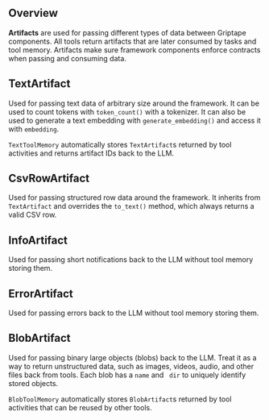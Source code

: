 ## Overview

**Artifacts** are used for passing different types of data between Griptape components. All tools return artifacts that are later consumed by tasks and tool memory. Artifacts make sure framework components enforce contracts when passing and consuming data.

## TextArtifact

Used for passing text data of arbitrary size around the framework. It can be used to count tokens with `token_count()` with a tokenizer. It can also be used to generate a text embedding with `generate_embedding()` and access it with `embedding`.

`TextToolMemory` automatically stores `TextArtifact`s returned by tool activities and returns artifact IDs back to the LLM.

## CsvRowArtifact

Used for passing structured row data around the framework. It inherits from `TextArtifact` and overrides the `to_text()` method, which always returns a valid CSV row.

## InfoArtifact

Used for passing short notifications back to the LLM without tool memory storing them.

## ErrorArtifact

Used for passing errors back to the LLM without tool memory storing them.

## BlobArtifact

Used for passing binary large objects (blobs) back to the LLM. Treat it as a way to return unstructured data, such as images, videos, audio, and other files back from tools. Each blob has a `name` and ` dir` to uniquely identify stored objects.

`BlobToolMemory` automatically stores `BlobArtifact`s returned by tool activities that can be reused by other tools.
